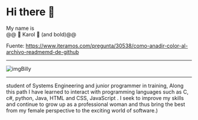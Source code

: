 # Hi there 👋

My name is  
@@ :hibiscus: Karol :hibiscus: (and bold)@@

Fuente: https://www.iteramos.com/pregunta/30538/como-anadir-color-al-archivo-readmemd-de-github 
______________________________________
![imgBilly](https://pbs.twimg.com/media/FvV1-p9X0AAOONT?format=png&name=small)  
______________________________________
student of Systems Engineering and
junior programmer in training,
Along this path I have learned to interact with
programming languages such as C, c#, python, Java, HTML and CSS, JavaScript .
I seek to improve my skills and continue to grow up as a professional woman
and thus bring the best from my female perspective to the exciting world of software.)
